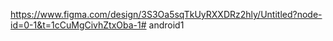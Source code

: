 https://www.figma.com/design/3S3Oa5sqTkUyRXXDRz2hly/Untitled?node-id=0-1&t=1cCuMgCivhZtxOba-1# android1
